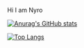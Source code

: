 Hi I am Nyro


[![Anurag's GitHub stats](https://github-readme-stats.vercel.app/api?username=Kopi-Naparan1)](https://github.com/Kopi-Naparan1/github-readme-stats)


[![Top Langs](https://github-readme-stats.vercel.app/api/top-langs/?username=Kopi-Naparan1)](https://github.com/Kopi-Naparan1/github-readme-stats)
